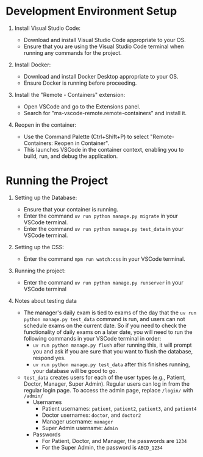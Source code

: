 # Development Environment Setup

1. Install Visual Studio Code:

    - Download and install Visual Studio Code appropriate to your OS.
    - Ensure that you are using the Visual Studio Code terminal when running any commands for the project.

1. Install Docker:

    - Download and install Docker Desktop appropriate to your OS.
    - Ensure Docker is running before proceeding.

1. Install the "Remote - Containers" extension:

    - Open VSCode and go to the Extensions panel.
    - Search for "ms-vscode-remote.remote-containers" and install it.

1. Reopen in the container:

    - Use the Command Palette (Ctrl+Shift+P) to select "Remote-Containers: Reopen in Container".
    - This launches VSCode in the container context, enabling you to build, run, and debug the application.

# Running the Project

1. Setting up the Database:

    - Ensure that your container is running.
    - Enter the command `uv run python manage.py migrate` in your VSCode terminal.
    - Enter the command `uv run python manage.py test_data` in your VSCode terminal.

2. Setting up the CSS:

    - Enter the command `npm run watch:css` in your VSCode terminal.

3. Running the project:

    - Enter the command `uv run python manage.py runserver` in your VSCode terminal

4. Notes about testing data

    - The manager's daily exam is tied to exams of the day that the `uv run python manage.py test_data` command is run, and users can not schedule exams on the current date. So if you need to check the functionality of daily exams on a later date, you will need to run the following commands in your VSCode terminal in order:
        - `uv run python manage.py flush` after running this, it will prompt you and ask if you are sure that you want to flush the database, respond yes.
        - `uv run python manage.py test_data` after this finishes running, your database will be good to go.
    - `test_data` creates users for each of the user types (e.g., Patient, Doctor, Manager, Super Admin). Regular users can log in from the regular login page. To access the admin page, replace `/login/` with `/admin/`
        - Usernames
            - Patient usernames: `patient`, `patient2`, `patient3`, and `patient4`
            - Doctor usernames: `doctor`, and `doctor2`
            - Manager username: `manager`
            - Super Admin username: `Admin`
        - Passwords
            - For Patient, Doctor, and Manager, the passwords are `1234`
            - For the Super Admin, the password is `ABCD_1234`
